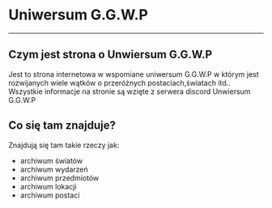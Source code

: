 # Uniwersum G.G.W.P
---
## Czym jest strona o Unwiersum G.G.W.P
Jest to strona internetowa w wspomiane uniwersum G.G.W.P w którym jest rozwijanych wiele wątków o przeróżnych postaciach,światach itd.. Wszystkie informacje na stronie są wzięte z serwera discord Unwiersum G.G.W.P

## Co się tam znajduje?
Znajdują się tam takie rzeczy jak:
- archiwum światów
- archiwum wydarzeń
- archiwum przedmiotów
- archiwum lokacji
- archiwum postaci